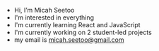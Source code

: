 - Hi, I’m Micah Seetoo
- I'm interested in everything
- I'm currently learning React and JavaScript
- I'm currently working on 2 student-led projects
- my email is micah.seetoo@gmail.com
